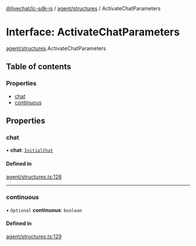 [@livechat/lc-sdk-js](../README.md) / [agent/structures](../modules/agent_structures.md) / ActivateChatParameters

# Interface: ActivateChatParameters

[agent/structures](../modules/agent_structures.md).ActivateChatParameters

## Table of contents

### Properties

- [chat](agent_structures.ActivateChatParameters.md#chat)
- [continuous](agent_structures.ActivateChatParameters.md#continuous)

## Properties

### chat

• **chat**: [`InitialChat`](objects.InitialChat.md)

#### Defined in

[agent/structures.ts:128](https://github.com/livechat/lc-sdk-js/blob/7431f2f/src/agent/structures.ts#L128)

___

### continuous

• `Optional` **continuous**: `boolean`

#### Defined in

[agent/structures.ts:129](https://github.com/livechat/lc-sdk-js/blob/7431f2f/src/agent/structures.ts#L129)
